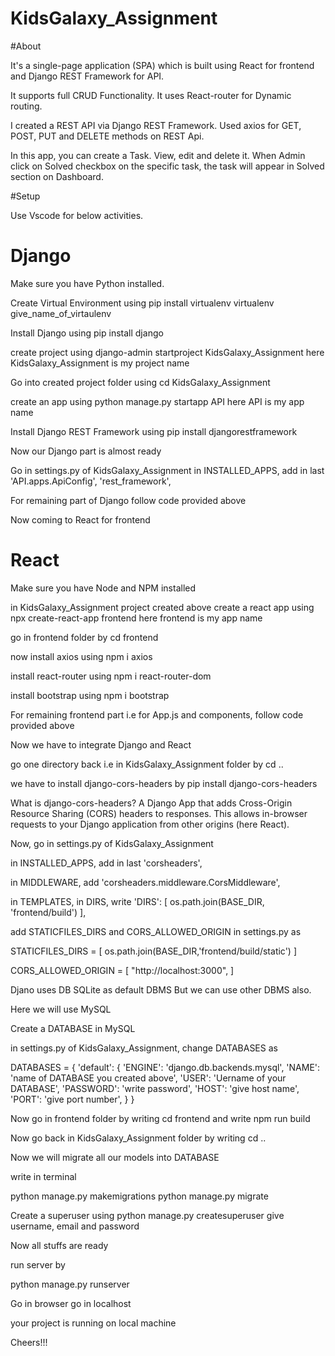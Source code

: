 # KidsGalaxy_Assignment

#About

It's a single-page application (SPA) which is built using React for frontend and Django REST Framework for API.

It supports full CRUD Functionality. It uses React-router for Dynamic routing.

I created a REST API via Django REST Framework. Used axios for GET, POST, PUT and DELETE methods on REST Api.

In this app, you can create a Task. View, edit and delete it.
When Admin click on Solved checkbox on the specific task, the task will appear in Solved section on Dashboard.


#Setup

Use Vscode for below activities.

# Django

Make sure you have Python installed.

Create Virtual Environment using
pip install virtualenv
virtualenv give_name_of_virtaulenv

Install Django using 
pip install django

create project using
django-admin startproject KidsGalaxy_Assignment
here KidsGalaxy_Assignment is my project name

Go into created project folder using
cd KidsGalaxy_Assignment

create an app using
python manage.py startapp API
here API is my app name

Install Django REST Framework using
pip install djangorestframework

Now our Django part is almost ready

Go in settings.py of KidsGalaxy_Assignment
in INSTALLED_APPS, add in last
'API.apps.ApiConfig',
'rest_framework',

For remaining part of Django follow code provided above

Now coming to React for frontend

# React

Make sure you have Node and NPM installed

in KidsGalaxy_Assignment project created above
create a react app 
using npx create-react-app frontend
here frontend is my app name

go in frontend folder by 
cd frontend

now install axios using
npm i axios

install react-router using
npm i react-router-dom

install bootstrap using 
npm i bootstrap

For remaining frontend part i.e for App.js and components, follow code provided above



Now we have to integrate Django and React

go one directory back i.e in KidsGalaxy_Assignment folder by cd ..

we have to install django-cors-headers by
pip install django-cors-headers

What is django-cors-headers?
A Django App that adds Cross-Origin Resource Sharing (CORS) headers to responses. 
This allows in-browser requests to your Django application from other origins (here React).

Now, go in settings.py of KidsGalaxy_Assignment

in INSTALLED_APPS, add in last
'corsheaders',

in MIDDLEWARE, add 
'corsheaders.middleware.CorsMiddleware',

in TEMPLATES, in DIRS, write
'DIRS': [
            os.path.join(BASE_DIR, 'frontend/build')
        ],
        

add STATICFILES_DIRS and CORS_ALLOWED_ORIGIN in settings.py as

STATICFILES_DIRS = [
    os.path.join(BASE_DIR,'frontend/build/static')
]

CORS_ALLOWED_ORIGIN = [
    "http://localhost:3000",
]
        


Djano uses DB SQLite as default DBMS
But we can use other DBMS also. 

Here we will use MySQL

Create a DATABASE in MySQL

in settings.py of KidsGalaxy_Assignment, change DATABASES as

DATABASES = {
    'default': {
        'ENGINE': 'django.db.backends.mysql',
        'NAME': 'name of DATABASE you created above',
        'USER': 'Uername of your DATABASE',
        'PASSWORD': 'write password',
        'HOST': 'give host name',
        'PORT': 'give port number',
    }
}

Now go in frontend folder by writing cd frontend and 
write
npm run build


Now go back in KidsGalaxy_Assignment folder by writing cd ..

Now we will migrate all our models into DATABASE

write in terminal

python manage.py makemigrations
python manage.py migrate


Create a superuser using
python manage.py createsuperuser
give username, email and password

Now all stuffs are ready 

run server by

python manage.py runserver

Go in browser
go in localhost 

your project is running on local machine


Cheers!!!













